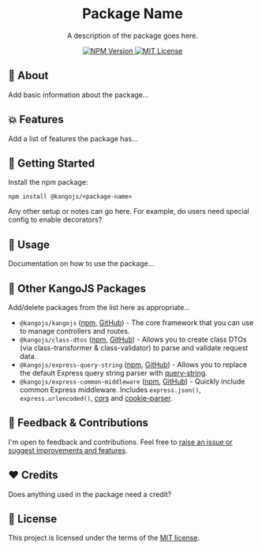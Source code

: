 <div align="center">
<h1>Package Name</h1>
<p>A description of the package goes here.</p>

<div>
  <a href="https://www.npmjs.com/package/@kangojs/package-template" target="_blank">
    <img src="https://img.shields.io/npm/v/@kangojs/package-template?style=flat-square" alt="NPM Version" />
  </a>
  <a href="https://choosealicense.com/licenses/mit/" target="_blank">
    <img src="https://img.shields.io/npm/l/@kangojs/package-template?style=flat-square" alt="MIT License" />
  </a>
</div>
</div>

## 🤔 About
Add basic information about the package...

## 💥 Features
Add a list of features the package has...

## 🚀 Getting Started
Install the npm package:
```shell
npm install @kangojs/<package-name>
```

Any other setup or notes can go here. For example, do users need special config to enable decorators?

## 👷 Usage
Documentation on how to use the package...

## 🧰 Other KangoJS Packages
Add/delete packages from the list here as appropriate...

- `@kangojs/kangojs` ([npm](https://www.npmjs.com/package/@kangojs/kangojs), [GitHub](https://github.com/kangojs/kangojs)) - The core framework that you can use to manage controllers and routes.
- `@kangojs/class-dtos` ([npm](https://www.npmjs.com/package/@kangojs/class-dtos), [GitHub](https://github.com/kangojs/class-dtos)) - Allows you to create class DTOs (via class-transformer & class-validator) to parse and validate request data.
- `@kangojs/express-query-string` ([npm](https://www.npmjs.com/package/@kangojs/express-query-string), [GitHub](https://github.com/kangojs/express-query-string)) - Allows you to replace the default Express query string parser with [query-string](https://www.npmjs.com/package/query-string).
- `@kangojs/express-common-middleware` ([npm](https://www.npmjs.com/package/@kangojs/express-common-middleware), [GitHub](https://github.com/kangojs/express-common-middleware)) - Quickly include common Express middleware. Includes `express.json()`, `express.urlencoded()`, [cors](https://www.npmjs.com/package/cors) and [cookie-parser](https://www.npmjs.com/package/cookie-parser).

## 💬 Feedback & Contributions
I'm open to feedback and contributions. Feel free to [raise an issue or suggest improvements and features](https://github.com/kangojs/<package-name>).

## ❤️ Credits
Does anything used in the package need a credit?

## 📝 License
This project is licensed under the terms of the [MIT license](https://choosealicense.com/licenses/mit/).
